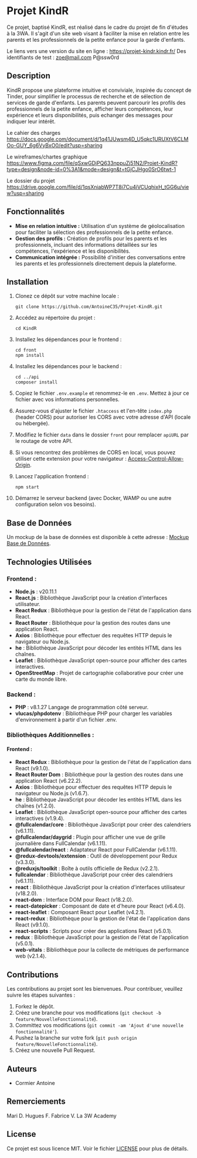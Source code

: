 # Projet KindR

Ce projet, baptisé KindR, est réalisé dans le cadre du projet de fin d'études à la 3WA. Il s'agit d'un site web visant à faciliter la mise en relation entre les parents et les professionnels de la petite enfance pour la garde d'enfants.

Le liens vers une version du site en ligne : https://projet-kindr.kindr.fr/
Des identifiants de test : zoe@mail.com    P@ssw0rd

## Description

KindR propose une plateforme intuitive et conviviale, inspirée du concept de Tinder, pour simplifier le processus de recherche et de sélection de services de garde d'enfants. Les parents peuvent parcourir les profils des professionnels de la petite enfance, afficher leurs compétences, leur expérience et leurs disponibilités, puis echanger des messages pour indiquer leur intérêt.

Le cahier des charges
https://docs.google.com/document/d/1q41JUwsm4D_U5qkc1URUXtV6CLMOo-GUY_6g6VyBxO0/edit?usp=sharing

Le wireframes/chartes graphique
https://www.figma.com/file/qSxwGDjPQ633nppuZj51N2/Projet-KindR?type=design&node-id=0%3A1&mode=design&t=tGjCJHgo0SrO6twt-1

Le dossier du projet 
https://drive.google.com/file/d/1qsXniabWP7T8i7Cu4iVCUqhixH_tGG6u/view?usp=sharing

## Fonctionnalités

- **Mise en relation intuitive :** Utilisation d'un système de géolocalisation pour faciliter la sélection des professionnels de la petite enfance.
- **Gestion des profils :** Création de profils pour les parents et les professionnels, incluant des informations détaillées sur les compétences, l'expérience et les disponibilités.
- **Communication intégrée :** Possibilité d'initier des conversations entre les parents et les professionnels directement depuis la plateforme.

## Installation

1. Clonez ce dépôt sur votre machine locale :

    ```
    git clone https://github.com/AntoineC35/Projet-KindR.git
    ```

2. Accédez au répertoire du projet :

    ```
    cd KindR
    ```

3. Installez les dépendances pour le frontend :

    ```
    cd front
    npm install
    ```

4. Installez les dépendances pour le backend :

    ```
    cd ../api
    composer install
    ```

5. Copiez le fichier `.env.example` et renommez-le en `.env`. Mettez à jour ce fichier avec vos informations personnelles.

6. Assurez-vous d'ajuster le fichier `.htaccess` et l'en-tête `index.php` (header CORS) pour autoriser les CORS avec votre adresse d'API (locale ou hébergée).

7. Modifiez le fichier `data` dans le dossier `front` pour remplacer `apiURL` par le routage de votre API.

8. Si vous rencontrez des problèmes de CORS en local, vous pouvez utiliser cette extension pour votre navigateur : [Access-Control-Allow-Origin](https://mybrowseraddon.com/access-control-allow-origin.html).

9. Lancez l'application frontend :

    ```
    npm start
    ```

10. Démarrez le serveur backend (avec Docker, WAMP ou une autre configuration selon vos besoins).


## Base de Données

Un mockup de la base de données est disponible à cette adresse : [Mockup Base de Données](https://drive.google.com/file/d/1akZaywG4sc42WeO0IHhNpzVOLUTYykvH/view?usp=sharing).

## Technologies Utilisées

### Frontend :

- **Node.js** : v20.11.1
- **React.js** : Bibliothèque JavaScript pour la création d'interfaces utilisateur.
- **React Redux** : Bibliothèque pour la gestion de l'état de l'application dans React.
- **React Router** : Bibliothèque pour la gestion des routes dans une application React.
- **Axios** : Bibliothèque pour effectuer des requêtes HTTP depuis le navigateur ou Node.js.
- **he** : Bibliothèque JavaScript pour décoder les entités HTML dans les chaînes.
- **Leaflet** : Bibliothèque JavaScript open-source pour afficher des cartes interactives.
- **OpenStreetMap** : Projet de cartographie collaborative pour créer une carte du monde libre.

### Backend :

- **PHP** : v8.1.27 Langage de programmation côté serveur.
- **vlucas/phpdotenv** : Bibliothèque PHP pour charger les variables d'environnement à partir d'un fichier .env.

### Bibliothèques Additionnelles :

#### Frontend :

- **React Redux** : Bibliothèque pour la gestion de l'état de l'application dans React (v9.1.0).
- **React Router Dom** : Bibliothèque pour la gestion des routes dans une application React (v6.22.2).
- **Axios** : Bibliothèque pour effectuer des requêtes HTTP depuis le navigateur ou Node.js (v1.6.7).
- **he** : Bibliothèque JavaScript pour décoder les entités HTML dans les chaînes (v1.2.0).
- **Leaflet** : Bibliothèque JavaScript open-source pour afficher des cartes interactives (v1.9.4).
- **@fullcalendar/core** : Bibliothèque JavaScript pour créer des calendriers (v6.1.11).
- **@fullcalendar/daygrid** : Plugin pour afficher une vue de grille journalière dans FullCalendar (v6.1.11).
- **@fullcalendar/react** : Adaptateur React pour FullCalendar (v6.1.11).
- **@redux-devtools/extension** : Outil de développement pour Redux (v3.3.0).
- **@reduxjs/toolkit** : Boîte à outils officielle de Redux (v2.2.1).
- **fullcalendar** : Bibliothèque JavaScript pour créer des calendriers (v6.1.11).
- **react** : Bibliothèque JavaScript pour la création d'interfaces utilisateur (v18.2.0).
- **react-dom** : Interface DOM pour React (v18.2.0).
- **react-datepicker** : Composant de date et d'heure pour React (v6.4.0).
- **react-leaflet** : Composant React pour Leaflet (v4.2.1).
- **react-redux** : Bibliothèque pour la gestion de l'état de l'application dans React (v9.1.0).
- **react-scripts** : Scripts pour créer des applications React (v5.0.1).
- **redux** : Bibliothèque JavaScript pour la gestion de l'état de l'application (v5.0.1).
- **web-vitals** : Bibliothèque pour la collecte de métriques de performance web (v2.1.4).


## Contributions

Les contributions au projet sont les bienvenues. Pour contribuer, veuillez suivre les étapes suivantes :

1. Forkez le dépôt.
2. Créez une branche pour vos modifications (`git checkout -b feature/NouvelleFonctionnalité`).
3. Committez vos modifications (`git commit -am 'Ajout d'une nouvelle fonctionnalité'`).
4. Pushez la branche sur votre fork (`git push origin feature/NouvelleFonctionnalité`).
5. Créez une nouvelle Pull Request.

## Auteurs

- Cormier Antoine

## Remerciements

Mari D.
Hugues F.
Fabrice V.
La 3W Academy

## License

Ce projet est sous licence MIT. Voir le fichier [LICENSE](LICENSE) pour plus de détails.
